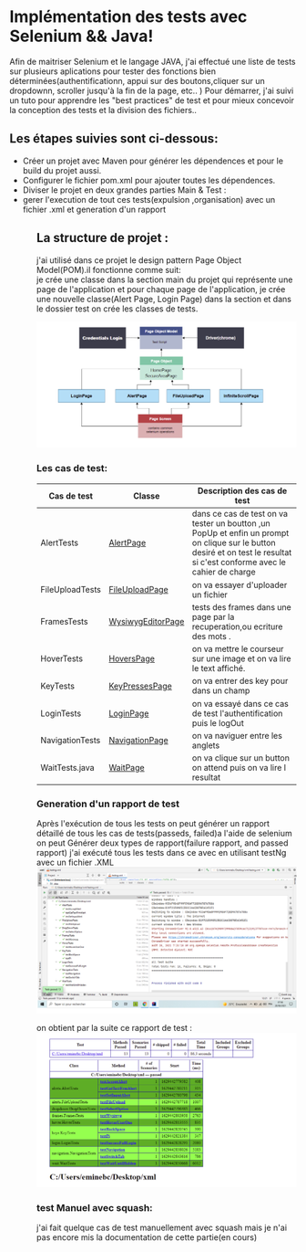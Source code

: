  Implémentation des tests avec Selenium && Java!
===========

Afin de maitriser Selenium et le langage JAVA, j'ai effectué une liste de tests sur plusieurs aplications pour tester des fonctions bien déterminées(authentificationn, 
appui sur des boutons,cliquer sur un dropdownn, scroller jusqu'à la fin de la page, etc.. )
Pour démarrer, j'ai suivi un tuto pour apprendre les "best practices" de test et pour mieux concevoir la conception des tests et la division des fichiers..

Les étapes suivies sont ci-dessous: 
-----------------------------------------------------


<ul> 
    <li> Créer un projet avec Maven pour générer les dépendences et pour le build du projet aussi.</li>
    <li> Configurer le fichier pom.xml pour ajouter toutes les dépendences.</li>
    <li> Diviser le projet en deux grandes parties Main & Test :  </li>
    <li> gerer l'execution de tout ces tests(expulsion ,organisation) avec un fichier .xml et generation d'un rapport  </li>
<ul/>


La structure de projet  : 
-----------------------------------------------------
j'ai utilisé dans ce projet le design pattern Page Object Model(POM).il fonctionne comme suit:<br />
je crée une classe dans la section main du projet qui représente une page de l'application et pour chaque page de l'application, je crée une nouvelle classe(Alert Page, Login Page) dans la section et dans le dossier test on crée les classes de tests.

![hello-theme](https://github.com/amine784/test-suite/blob/main/captureTest/pom2.png)

### Les cas de test:

| Cas de test     | Classe                                                                                            | Description des cas de test                                                                                                                                                    |
|-----------------|---------------------------------------------------------------------------------------------------|--------------------------------------------------------------------------------------------------------------------------------------------------------------------------------|
| AlertTests      |[AlertPage](https://github.com/amine784/test-suite/blob/main/captureTest/1-captureTestalert.png)   | dans ce cas de test on va tester un boutton ,un PopUp et enfin un prompt  on clique sur le button desiré et on test le resultat si c'est conforme avec le cahier de charge     |
| FileUploadTests |[FileUploadPage](https://github.com/amine784/test-suite/blob/main/captureTest/fileUpload.png)      | on va essayer d'uploader un fichier  		                                                                                                                                   |     
| FramesTests     |[WysiwygEditorPage](https://github.com/amine784/test-suite/blob/main/captureTest/3-frameTest.png)  | tests des frames dans une page par la recuperation,ou ecriture des  mots .                                                                                                     |
| HoverTests      |[HoversPage](https://github.com/amine784/test-suite/blob/main/captureTest/4-hoverTest.png)         | on va mettre le courseur sur une image et on va lire  le text affiché.                                                                                                         |
| KeyTests        |[KeyPressesPage](https://github.com/amine784/test-suite/blob/main/captureTest/5-keyTest.png)       | on va entrer des key pour dans un champ                                                                                                                                            |
| LoginTests      |[LoginPage](https://github.com/amine784/test-suite/blob/main/captureTest/login.png)                | on va essayé dans ce cas de test l'authentification puis le logOut                                                                                                             |
| NavigationTests |[NavigationPage](https://github.com/amine784/test-suite/blob/main/captureTest/7-navigationTest.png)| on va naviguer entre les anglets                                                                                                                                               |
| WaitTests.java  |[WaitPage](https://github.com/amine784/test-suite/blob/main/captureTest/8-waitTest.png)            | on va clique sur un button on attend puis on va lire l resultat                                                                                                                |
                            



### Generation  d'un rapport de test
Après l'exécution de tous les tests on peut générer un rapport détaillé de tous les cas de tests(passeds, failed)a l'aide de selenium on peut
Générer deux types de rapport(failure rapport, and passed rapport) j'ai exécuté tous les tests dans ce avec en utilisant testNg avec un fichier .XML
![xml](https://github.com/amine784/test-suite/blob/main/captureTest/xmlfile.png) 

on obtient par la suite ce rapport de test :
![rapport](https://github.com/amine784/test-suite/blob/main/captureTest/repportGeneration.png) 


### test Manuel avec squash:
j'ai fait quelque cas de test manuellement avec squash mais je n'ai pas encore mis la documentation de cette partie(en cours)